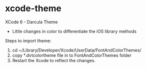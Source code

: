 xcode-theme
===========

XCode 6 - Darcula Theme
- Little changes in color to differentiate the iOS library methods

Steps to import theme:

1) cd ~/Library/Developer/Xcode/UserData/FontAndColorThemes/  
2) copy *.dvtcolortheme file in to FontAndColorThemes folder  
3) Restart the Xcode to reflect the changes.  
